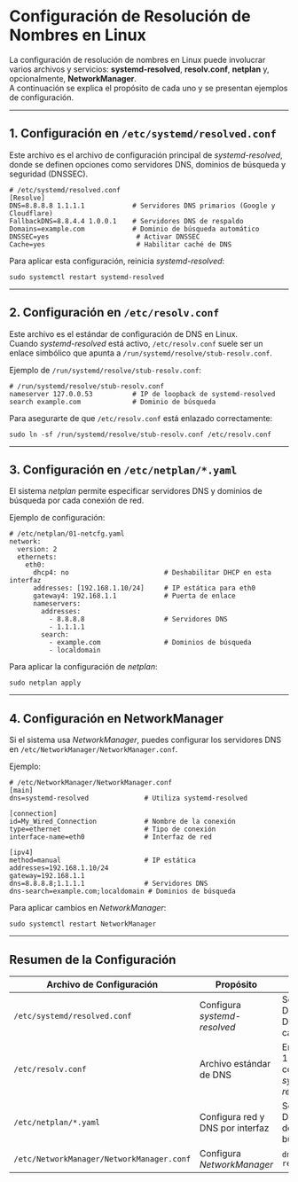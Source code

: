 # Configuración de Resolución de Nombres en Linux

La configuración de resolución de nombres en Linux puede involucrar varios archivos y servicios: **systemd-resolved**, **resolv.conf**, **netplan** y, opcionalmente, **NetworkManager**.  
A continuación se explica el propósito de cada uno y se presentan ejemplos de configuración.

---

## 1. Configuración en `/etc/systemd/resolved.conf`

Este archivo es el archivo de configuración principal de *systemd-resolved*, donde se definen opciones como servidores DNS, dominios de búsqueda y seguridad (DNSSEC).

```
# /etc/systemd/resolved.conf
[Resolve]
DNS=8.8.8.8 1.1.1.1            # Servidores DNS primarios (Google y Cloudflare)
FallbackDNS=8.8.4.4 1.0.0.1    # Servidores DNS de respaldo
Domains=example.com            # Dominio de búsqueda automático
DNSSEC=yes                      # Activar DNSSEC
Cache=yes                       # Habilitar caché de DNS
```

Para aplicar esta configuración, reinicia *systemd-resolved*:

```
sudo systemctl restart systemd-resolved
```

---

## 2. Configuración en `/etc/resolv.conf`

Este archivo es el estándar de configuración de DNS en Linux.  
Cuando *systemd-resolved* está activo, `/etc/resolv.conf` suele ser un enlace simbólico que apunta a `/run/systemd/resolve/stub-resolv.conf`.  

Ejemplo de `/run/systemd/resolve/stub-resolv.conf`:

```
# /run/systemd/resolve/stub-resolv.conf
nameserver 127.0.0.53          # IP de loopback de systemd-resolved
search example.com             # Dominio de búsqueda
```

Para asegurarte de que `/etc/resolv.conf` está enlazado correctamente:

```
sudo ln -sf /run/systemd/resolve/stub-resolv.conf /etc/resolv.conf
```

---

## 3. Configuración en `/etc/netplan/*.yaml`

El sistema *netplan* permite especificar servidores DNS y dominios de búsqueda por cada conexión de red.  

Ejemplo de configuración:

```
# /etc/netplan/01-netcfg.yaml
network:
  version: 2
  ethernets:
    eth0:
      dhcp4: no                        # Deshabilitar DHCP en esta interfaz
      addresses: [192.168.1.10/24]     # IP estática para eth0
      gateway4: 192.168.1.1            # Puerta de enlace
      nameservers:
        addresses:
          - 8.8.8.8                    # Servidores DNS
          - 1.1.1.1
        search:
          - example.com                # Dominios de búsqueda
          - localdomain
```

Para aplicar la configuración de *netplan*:

```
sudo netplan apply
```

---

## 4. Configuración en NetworkManager

Si el sistema usa *NetworkManager*, puedes configurar los servidores DNS en `/etc/NetworkManager/NetworkManager.conf`.  

Ejemplo:

```
# /etc/NetworkManager/NetworkManager.conf
[main]
dns=systemd-resolved              # Utiliza systemd-resolved

[connection]
id=My_Wired_Connection            # Nombre de la conexión
type=ethernet                     # Tipo de conexión
interface-name=eth0               # Interfaz de red

[ipv4]
method=manual                     # IP estática
addresses=192.168.1.10/24
gateway=192.168.1.1
dns=8.8.8.8;1.1.1.1               # Servidores DNS
dns-search=example.com;localdomain # Dominios de búsqueda
```

Para aplicar cambios en *NetworkManager*:

```
sudo systemctl restart NetworkManager
```

---

## Resumen de la Configuración

| Archivo de Configuración | Propósito | Ejemplo |
|--------------------------|-----------|---------|
| `/etc/systemd/resolved.conf` | Configura *systemd-resolved* | Servidores DNS, DNSSEC, caché |
| `/etc/resolv.conf` | Archivo estándar de DNS | Enlace a 127.0.0.53 con *systemd-resolved* |
| `/etc/netplan/*.yaml` | Configura red y DNS por interfaz | Servidores DNS y dominios de búsqueda |
| `/etc/NetworkManager/NetworkManager.conf` | Configura *NetworkManager* | `dns=systemd-resolved` |
